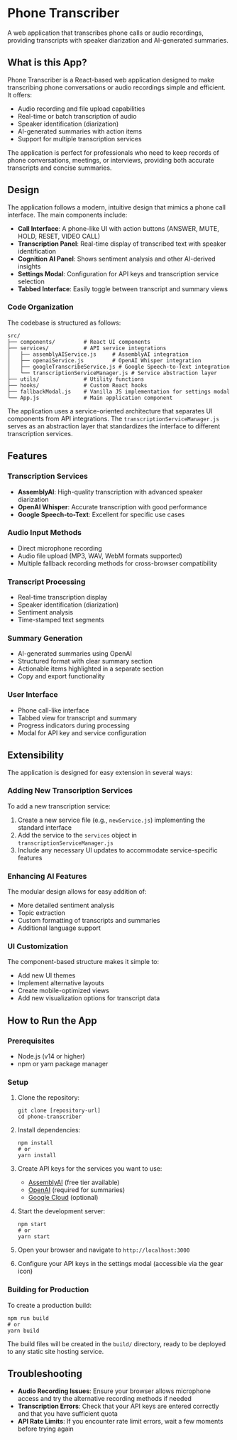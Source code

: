 # Phone Transcriber

A web application that transcribes phone calls or audio recordings, providing transcripts with speaker diarization and AI-generated summaries.

## What is this App?

Phone Transcriber is a React-based web application designed to make transcribing phone conversations or audio recordings simple and efficient. It offers:

- Audio recording and file upload capabilities
- Real-time or batch transcription of audio
- Speaker identification (diarization)
- AI-generated summaries with action items
- Support for multiple transcription services

The application is perfect for professionals who need to keep records of phone conversations, meetings, or interviews, providing both accurate transcripts and concise summaries.

## Design

The application follows a modern, intuitive design that mimics a phone call interface. The main components include:

- **Call Interface**: A phone-like UI with action buttons (ANSWER, MUTE, HOLD, RESET, VIDEO CALL)
- **Transcription Panel**: Real-time display of transcribed text with speaker identification
- **Cognition AI Panel**: Shows sentiment analysis and other AI-derived insights
- **Settings Modal**: Configuration for API keys and transcription service selection
- **Tabbed Interface**: Easily toggle between transcript and summary views

### Code Organization

The codebase is structured as follows:

```
src/
├── components/         # React UI components
├── services/           # API service integrations
│   ├── assemblyAIService.js     # AssemblyAI integration
│   ├── openaiService.js         # OpenAI Whisper integration
│   ├── googleTranscribeService.js # Google Speech-to-Text integration
│   └── transcriptionServiceManager.js # Service abstraction layer
├── utils/              # Utility functions
├── hooks/              # Custom React hooks
├── fallbackModal.js    # Vanilla JS implementation for settings modal
└── App.js              # Main application component
```

The application uses a service-oriented architecture that separates UI components from API integrations. The `transcriptionServiceManager.js` serves as an abstraction layer that standardizes the interface to different transcription services.

## Features

### Transcription Services

- **AssemblyAI**: High-quality transcription with advanced speaker diarization
- **OpenAI Whisper**: Accurate transcription with good performance
- **Google Speech-to-Text**: Excellent for specific use cases

### Audio Input Methods

- Direct microphone recording
- Audio file upload (MP3, WAV, WebM formats supported)
- Multiple fallback recording methods for cross-browser compatibility

### Transcript Processing

- Real-time transcription display
- Speaker identification (diarization)
- Sentiment analysis
- Time-stamped text segments

### Summary Generation

- AI-generated summaries using OpenAI
- Structured format with clear summary section
- Actionable items highlighted in a separate section
- Copy and export functionality

### User Interface

- Phone call-like interface
- Tabbed view for transcript and summary
- Progress indicators during processing
- Modal for API key and service configuration

## Extensibility

The application is designed for easy extension in several ways:

### Adding New Transcription Services

To add a new transcription service:

1. Create a new service file (e.g., `newService.js`) implementing the standard interface
2. Add the service to the `services` object in `transcriptionServiceManager.js`
3. Include any necessary UI updates to accommodate service-specific features

### Enhancing AI Features

The modular design allows for easy addition of:

- More detailed sentiment analysis
- Topic extraction
- Custom formatting of transcripts and summaries
- Additional language support

### UI Customization

The component-based structure makes it simple to:

- Add new UI themes
- Implement alternative layouts
- Create mobile-optimized views
- Add new visualization options for transcript data

## How to Run the App

### Prerequisites

- Node.js (v14 or higher)
- npm or yarn package manager

### Setup

1. Clone the repository:

   ```
   git clone [repository-url]
   cd phone-transcriber
   ```

2. Install dependencies:

   ```
   npm install
   # or
   yarn install
   ```

3. Create API keys for the services you want to use:

   - [AssemblyAI](https://www.assemblyai.com/dashboard/signup) (free tier available)
   - [OpenAI](https://platform.openai.com/api-keys) (required for summaries)
   - [Google Cloud](https://console.cloud.google.com/apis/api/speech.googleapis.com) (optional)

4. Start the development server:

   ```
   npm start
   # or
   yarn start
   ```

5. Open your browser and navigate to `http://localhost:3000`

6. Configure your API keys in the settings modal (accessible via the gear icon)

### Building for Production

To create a production build:

```
npm run build
# or
yarn build
```

The build files will be created in the `build/` directory, ready to be deployed to any static site hosting service.

## Troubleshooting

- **Audio Recording Issues**: Ensure your browser allows microphone access and try the alternative recording methods if needed
- **Transcription Errors**: Check that your API keys are entered correctly and that you have sufficient quota
- **API Rate Limits**: If you encounter rate limit errors, wait a few moments before trying again
